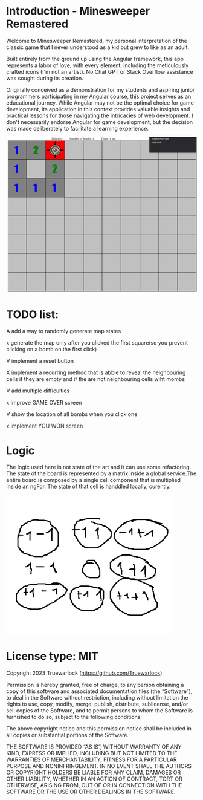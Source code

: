 # Introduction -  Minesweeper Remastered

Welcome to Minesweeper Remastered, my personal interpretation of the classic game that I never understood as a kid but grew to like as an adult.

Built entirely from the ground up using the Angular framework, this app represents a labor of love, with every element, including the meticulously crafted icons (I'm not an artist). No Chat GPT or Stack Overflow assistance was sought during its creation.

Originally conceived as a demonstration for my students and aspiring junior programmers participating in my Angular course, this project serves as an educational journey. While Angular may not be the optimal choice for game development, its application in this context provides valuable insights and practical lessons for those navigating the intricacies of web development. I don't necessarily endorse Angular for game development, but the decision was made deliberately to facilitate a learning experience.



![alt text](https://github.com/Truewarlock/minesweeper/blob/main/resources/the%20game%20currently.png)

# TODO list:

A add a way to randomly generate map states

x generate the map only after you clicked the first square(so you prevent clicking on a bomb on the first click)

V implement a reset button

X implement a recurring method that is abble to reveal the neighbouring cells if they are empty and if the are not neighbouring cells wiht mombs

V add multiple difficulties

x improve GAME OVER screen

V show the location of all bombs when you click one

x implement YOU WON screen


# Logic

The logic used here is not state of the art and it can use some refactoring. The state of the board is represented by a matrix inside a global service.The entire board is composed by a single cell component that is multiplied inside an ngFor. The state of that cell is handdled locally, curently.

![alt text](https://github.com/Truewarlock/minesweeper/blob/main/resources/cells.png)


# License type: MIT

Copyright 2023 Truewarlock (https://github.com/Truewarlock)

Permission is hereby granted, free of charge, to any person obtaining a copy of this software and associated documentation files (the “Software”), to deal in the Software without restriction, including without limitation the rights to use, copy, modify, merge, publish, distribute, sublicense, and/or sell copies of the Software, and to permit persons to whom the Software is furnished to do so, subject to the following conditions:

The above copyright notice and this permission notice shall be included in all copies or substantial portions of the Software.

THE SOFTWARE IS PROVIDED “AS IS”, WITHOUT WARRANTY OF ANY KIND, EXPRESS OR IMPLIED, INCLUDING BUT NOT LIMITED TO THE WARRANTIES OF MERCHANTABILITY, FITNESS FOR A PARTICULAR PURPOSE AND NONINFRINGEMENT. IN NO EVENT SHALL THE AUTHORS OR COPYRIGHT HOLDERS BE LIABLE FOR ANY CLAIM, DAMAGES OR OTHER LIABILITY, WHETHER IN AN ACTION OF CONTRACT, TORT OR OTHERWISE, ARISING FROM, OUT OF OR IN CONNECTION WITH THE SOFTWARE OR THE USE OR OTHER DEALINGS IN THE SOFTWARE.


